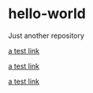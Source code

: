 # hello-world
Just another repository

[a test link](http://google.com)

[a test link](http://yahoo.com)

[a test link](http://tmp.com)

